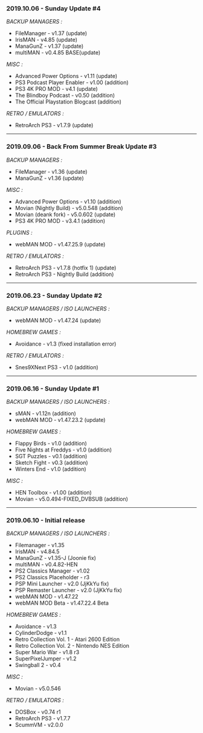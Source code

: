 ### 2019.10.06 - Sunday Update #4

*BACKUP MANAGERS :*
+ FileManager - v1.37 (update)
+ IrisMAN - v4.85 (update)
+ ManaGunZ - v1.37 (update)
+ multiMAN - v0.4.85 BASE(update) 

*MISC :* 
+ Advanced Power Options - v1.11 (update)
+ PS3 Podcast Player Enabler - v1.00 (addition)
+ PS3 4K PRO MOD - v4.1 (update)
+ The Blindboy Podcast - v0.50 (addition)
+ The Official Playstation Blogcast (addition)

*RETRO / EMULATORS :*  
+ RetroArch PS3 - v1.7.9 (update)

___


### 2019.09.06 - Back From Summer Break Update #3

*BACKUP MANAGERS :*
+ FileManager - v1.36 (update)
+ ManaGunZ - v1.36 (update)

*MISC :* 
+ Advanced Power Options - v1.10 (addition)
+ Movian (Nightly Build) - v5.0.548 (addition)
+ Movian (deank fork) - v5.0.602 (update)
+ PS3 4K PRO MOD - v3.4.1 (addition)

*PLUGINS :* 
+ webMAN MOD - v1.47.25.9 (update)

*RETRO / EMULATORS :*  
+ RetroArch PS3 - v1.7.8 (hotfix 1) (update)
+ RetroArch PS3 - Nightly Build (addition)

___


### 2019.06.23 - Sunday Update #2

*BACKUP MANAGERS / ISO LAUNCHERS :*
+ webMAN MOD - v1.47.24 (update)

*HOMEBREW GAMES :* 
+ Avoidance - v1.3 (fixed installation error)

*RETRO / EMULATORS :*  
+ Snes9XNext PS3 - v1.0 (addition)

___


### 2019.06.16 - Sunday Update #1

*BACKUP MANAGERS / ISO LAUNCHERS :*
+ sMAN - v1.12n (addition)
+ webMAN MOD - v1.47.23.2 (update)

*HOMEBREW GAMES :* 
+ Flappy Birds - v1.0 (addition)
+ Five Nights at Freddys - v1.0 (addition)
+ SGT Puzzles  - v0.1 (addition)
+ Sketch Fight - v0.3 (addition)
+ Winters End - v1.0 (addition)

*MISC :* 
+ HEN Toolbox - v1.00 (addition)
+ Movian - v5.0.494-FIXED_DVBSUB (addition)

___


### 2019.06.10 - Initial release 

*BACKUP MANAGERS / ISO LAUNCHERS :*
+ Filemanager - v1.35
+ IrisMAN - v4.84.5
+ ManaGunZ - v1.35-J (Joonie fix)
+ multiMAN - v0.4.82-HEN
+ PS2 Classics Manager - v1.02
+ PS2 Classics Placeholder - r3
+ PSP Mini Launcher - v2.0 (JjKkYu fix)
+ PSP Remaster Launcher - v2.0 (JjKkYu fix)
+ webMAN MOD - v1.47.22
+ webMAN MOD Beta - v1.47.22.4 Beta

*HOMEBREW GAMES :* 
+ Avoidance - v1.3
+ CylinderDodge - v1.1
+ Retro Collection Vol. 1 - Atari 2600 Edition
+ Retro Collection Vol. 2 - Nintendo NES Edition
+ Super Mario War - v1.8 r3
+ SuperPixelJumper - v1.2
+ Swingball 2 - v0.4

*MISC :* 
+ Movian - v5.0.546

*RETRO / EMULATORS :* 
+ DOSBox - v0.74 r1
+ RetroArch PS3 - v1.7.7
+ ScummVM - v2.0.0